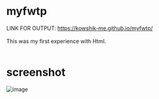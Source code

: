 # myfwtp
LINK FOR OUTPUT:   https://kowshik-me.github.io/myfwtp/ </br></br>
This was my first experience with Html.</br></br>
# screenshot



 ![image](https://user-images.githubusercontent.com/104454045/180634439-7f0e98a9-a5e4-4df7-a6cb-0bce5b5e48aa.png)
